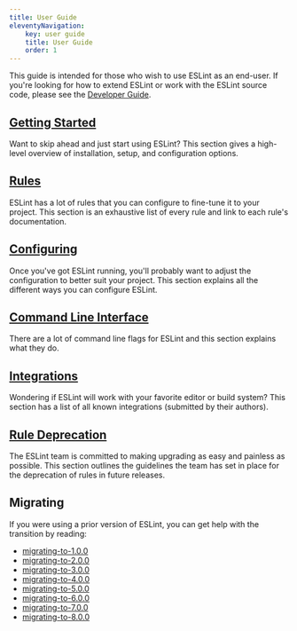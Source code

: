 ```yaml
---
title: User Guide
eleventyNavigation:
    key: user guide
    title: User Guide
    order: 1
---
```


This guide is intended for those who wish to use ESLint as an end-user. If you're looking for how to extend ESLint or work with the ESLint source code, please see the [Developer Guide](../extend/).

## [Getting Started](getting-started)

Want to skip ahead and just start using ESLint? This section gives a high-level overview of installation, setup, and configuration options.

## [Rules](../rules/)

ESLint has a lot of rules that you can configure to fine-tune it to your project. This section is an exhaustive list of every rule and link to each rule's documentation.

## [Configuring](configure/)

Once you've got ESLint running, you'll probably want to adjust the configuration to better suit your project. This section explains all the different ways you can configure ESLint.

## [Command Line Interface](command-line-interface)

There are a lot of command line flags for ESLint and this section explains what they do.

## [Integrations](integrations)

Wondering if ESLint will work with your favorite editor or build system? This section has a list of all known integrations (submitted by their authors).

## [Rule Deprecation](rule-deprecation)

The ESLint team is committed to making upgrading as easy and painless as possible. This section outlines the guidelines the team has set in place for the deprecation of rules in future releases.

## Migrating

If you were using a prior version of ESLint, you can get help with the transition by reading:

* [migrating-to-1.0.0](migrating-to-1.0.0)
* [migrating-to-2.0.0](migrating-to-2.0.0)
* [migrating-to-3.0.0](migrating-to-3.0.0)
* [migrating-to-4.0.0](migrating-to-4.0.0)
* [migrating-to-5.0.0](migrating-to-5.0.0)
* [migrating-to-6.0.0](migrating-to-6.0.0)
* [migrating-to-7.0.0](migrating-to-7.0.0)
* [migrating-to-8.0.0](migrating-to-8.0.0)
